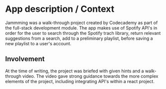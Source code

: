 # App description / Context

Jammming was a walk-through project created by Codecademy as part of the full-stack development module. The app makes use of Spotify API's in order for the user to search through the Spotify trach library, return relevant suggestions from a search, add to a preliminary playlist, before saving a new playlist to a user's account.

## Involvement

At the time of writing, the project was briefed with given hints and a walk-through video. The video gave strong guidance towards the more complex elements of the project, including integrating API's within a react project.
